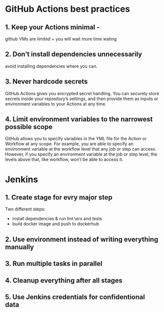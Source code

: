 # GitHub Actions best practices

## 1.  Keep your Actions minimal - 
github VMs are limited + you will wait more time wating 

## 2. Don’t install dependencies unnecessarily
avoid installing dependencies where you can.

## 3. Never hardcode secrets
GitHub Actions gives you encrypted secret handling. You can securely store secrets inside your repository’s settings, and then provide them as inputs or environment variables to your Actions at any time.

## 4. Limit environment variables to the narrowest possible scope
GitHub allows you to specify variables in the YML file for the Action or Workflow at any scope. For example, you are able to specify an environment variable at the workflow level that any job or step can access. However, if you specify an environment variable at the job or step level, the levels above that, like workflow, won’t be able to access it. 

# Jenkins

## 1. Create stage for evry major step
Two different steps: 
- install dependencies & run lint \ers and tests
- build docker image and push to dockerhub

## 2. Use environment instead of writing everything manually

## 3. Run multiple tasks in parallel 

## 4. Cleanup everything after all stages

## 5. Use Jenkins credentials for confidentional data
